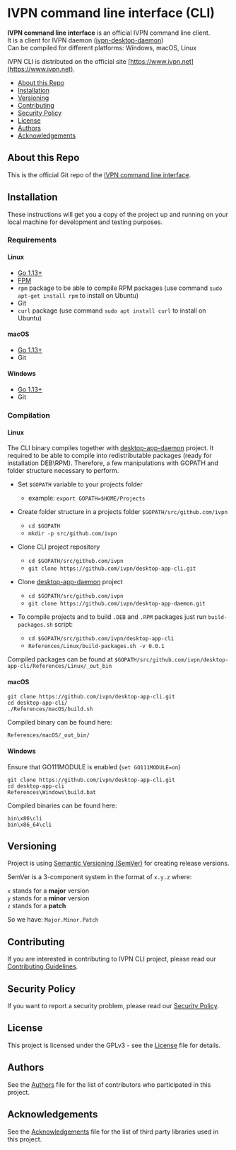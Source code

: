 # IVPN command line interface (CLI)

**IVPN command line interface** is an official IVPN command line client.  
It is a client for  IVPN daemon ([ivpn-desktop-daemon](https://github.com/ivpn/desktop-app-daemon))   
Can be compiled for different platforms: Windows, macOS, Linux

IVPN CLI is distributed on the official site [https://www.ivpn.net](https://www.ivpn.net).  

* [About this Repo](#about-repo)
* [Installation](#installation)
* [Versioning](#versioning)
* [Contributing](#contributing)
* [Security Policy](#security)
* [License](#license)
* [Authors](#Authors)
* [Acknowledgements](#acknowledgements)

<a name="about-repo"></a>
## About this Repo

This is the official Git repo of the [IVPN command line interface](https://github.com/ivpn/desktop-app-cli).

<a name="installation"></a>
## Installation

These instructions will get you a copy of the project up and running on your local machine for development and testing purposes.

### Requirements

#### Linux

  - [Go 1.13+](https://golang.org/)
  - [FPM](https://fpm.readthedocs.io/en/latest/installing.html)
  - `rpm` package to be able to compile RPM packages (use command `sudo apt-get install rpm` to install on Ubuntu)
  - Git
  - `curl` package (use command `sudo apt install curl` to install on Ubuntu)

#### macOS
  - [Go 1.13+](https://golang.org/)
  - Git
  
#### Windows
  - [Go 1.13+](https://golang.org/)
  - Git
      
### Compilation

#### Linux
  The CLI binary compiles together with [desktop-app-daemon](https://github.com/ivpn/desktop-app-daemon) project. It required to be able to compile into redistributable packages (ready for installation DEB\RPM).
  Therefore, a few manipulations with GOPATH and folder structure necessary to perform.

  * Set `$GOPATH` variable to your projects folder  
      -  example: `export GOPATH=$HOME/Projects`  

  * Create folder structure in a projects folder `$GOPATH/src/github.com/ivpn`  
      -  `cd $GOPATH`  
      -  `mkdir -p src/github.com/ivpn`  

  * Clone CLI project repository  
      -  `cd $GOPATH/src/github.com/ivpn`  
      -  `git clone https://github.com/ivpn/desktop-app-cli.git`  

  *  Clone [desktop-app-daemon](https://github.com/ivpn/desktop-app-daemon) project
      -  `cd $GOPATH/src/github.com/ivpn`  
      -  `git clone https://github.com/ivpn/desktop-app-daemon.git`  
 
  * To compile projects and to build `.DEB` and `.RPM` packages just run `build-packages.sh` script:  
      -  `cd $GOPATH/src/github.com/ivpn/desktop-app-cli`  
      -  `References/Linux/build-packages.sh -v 0.0.1`  

Compiled packages can be found at `$GOPATH/src/github.com/ivpn/desktop-app-cli/References/Linux/_out_bin`  

#### macOS
  ```
  git clone https://github.com/ivpn/desktop-app-cli.git
  cd desktop-app-cli/
  ./References/macOS/build.sh 
  ``` 
  Compiled binary can be found here:
  ```
  References/macOS/_out_bin/
  ```
  
#### Windows
  Ensure that GO111MODULE is enabled (`set GO111MODULE=on`)
  ```
  git clone https://github.com/ivpn/desktop-app-cli.git
  cd desktop-app-cli
  References\Windows\build.bat
  ``` 
  Compiled binaries can be found here:
  ```
  bin\x86\cli
  bin\x86_64\cli
  ```

<a name="versioning"></a>
## Versioning

Project is using [Semantic Versioning (SemVer)](https://semver.org) for creating release versions.

SemVer is a 3-component system in the format of `x.y.z` where:

`x` stands for a **major** version  
`y` stands for a **minor** version  
`z` stands for a **patch**

So we have: `Major.Minor.Patch`

<a name="contributing"></a>
## Contributing

If you are interested in contributing to IVPN CLI project, please read our [Contributing Guidelines](/.github/CONTRIBUTING.md).

<a name="security"></a>
## Security Policy

If you want to report a security problem, please read our [Security Policy](/.github/SECURITY.md).

<a name="license"></a>
## License

This project is licensed under the GPLv3 - see the [License](/LICENSE.md) file for details.

<a name="Authors"></a>
## Authors

See the [Authors](/AUTHORS) file for the list of contributors who participated in this project.

<a name="acknowledgements"></a>
## Acknowledgements

See the [Acknowledgements](/ACKNOWLEDGEMENTS.md) file for the list of third party libraries used in this project.
